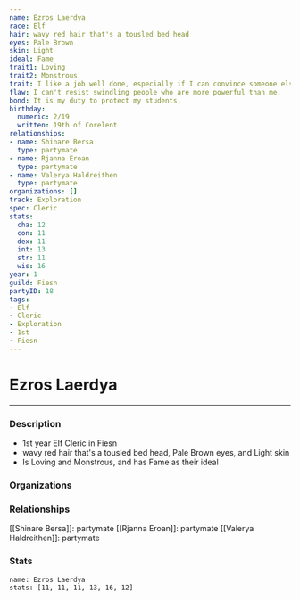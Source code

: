 ```yaml
---
name: Ezros Laerdya
race: Elf
hair: wavy red hair that's a tousled bed head
eyes: Pale Brown
skin: Light
ideal: Fame
trait1: Loving
trait2: Monstrous
trait: I like a job well done, especially if I can convince someone else to do it.
flaw: I can't resist swindling people who are more powerful than me.
bond: It is my duty to protect my students.
birthday:
  numeric: 2/19
  written: 19th of Corelent
relationships:
- name: Shinare Bersa
  type: partymate
- name: Rjanna Eroan
  type: partymate
- name: Valerya Haldreithen
  type: partymate
organizations: []
track: Exploration
spec: Cleric
stats:
  cha: 12
  con: 11
  dex: 11
  int: 13
  str: 11
  wis: 16
year: 1
guild: Fiesn
partyID: 18
tags:
- Elf
- Cleric
- Exploration
- 1st
- Fiesn
---
```

# Ezros Laerdya
---
### Description
- 1st year Elf Cleric in Fiesn
- wavy red hair that's a tousled bed head, Pale Brown eyes, and Light skin
- Is Loving and Monstrous, and has Fame as their ideal

### Organizations
### Relationships
[[Shinare Bersa]]: partymate
[[Rjanna Eroan]]: partymate
[[Valerya Haldreithen]]: partymate
### Stats
```statblock
name: Ezros Laerdya
stats: [11, 11, 11, 13, 16, 12]
```
